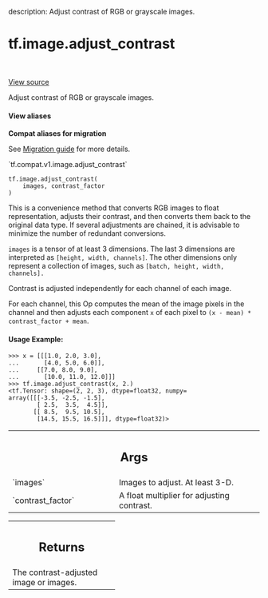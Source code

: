 description: Adjust contrast of RGB or grayscale images.

<div itemscope itemtype="http://developers.google.com/ReferenceObject">
<meta itemprop="name" content="tf.image.adjust_contrast" />
<meta itemprop="path" content="Stable" />
</div>

# tf.image.adjust_contrast

<!-- Insert buttons and diff -->

<table class="tfo-notebook-buttons tfo-api nocontent" align="left">

</table>

<a target="_blank" class="external" href="/code/stable/tensorflow/python/ops/image_ops_impl.py">View source</a>



Adjust contrast of RGB or grayscale images.

<section class="expandable">
  <h4 class="showalways">View aliases</h4>
  <p>
<b>Compat aliases for migration</b>
<p>See
<a href="https://www.tensorflow.org/guide/migrate">Migration guide</a> for
more details.</p>
<p>`tf.compat.v1.image.adjust_contrast`</p>
</p>
</section>

<pre class="devsite-click-to-copy prettyprint lang-py tfo-signature-link">
<code>tf.image.adjust_contrast(
    images, contrast_factor
)
</code></pre>



<!-- Placeholder for "Used in" -->

This is a convenience method that converts RGB images to float
representation, adjusts their contrast, and then converts them back to the
original data type. If several adjustments are chained, it is advisable to
minimize the number of redundant conversions.

`images` is a tensor of at least 3 dimensions.  The last 3 dimensions are
interpreted as `[height, width, channels]`.  The other dimensions only
represent a collection of images, such as `[batch, height, width, channels].`

Contrast is adjusted independently for each channel of each image.

For each channel, this Op computes the mean of the image pixels in the
channel and then adjusts each component `x` of each pixel to
`(x - mean) * contrast_factor + mean`.

#### Usage Example:



```
>>> x = [[[1.0, 2.0, 3.0],
...       [4.0, 5.0, 6.0]],
...     [[7.0, 8.0, 9.0],
...       [10.0, 11.0, 12.0]]]
>>> tf.image.adjust_contrast(x, 2.)
<tf.Tensor: shape=(2, 2, 3), dtype=float32, numpy=
array([[[-3.5, -2.5, -1.5],
        [ 2.5,  3.5,  4.5]],
       [[ 8.5,  9.5, 10.5],
        [14.5, 15.5, 16.5]]], dtype=float32)>
```

<!-- Tabular view -->
 <table class="responsive fixed orange">
<colgroup><col width="214px"><col></colgroup>
<tr><th colspan="2"><h2 class="add-link">Args</h2></th></tr>

<tr>
<td>
`images`
</td>
<td>
Images to adjust.  At least 3-D.
</td>
</tr><tr>
<td>
`contrast_factor`
</td>
<td>
A float multiplier for adjusting contrast.
</td>
</tr>
</table>



<!-- Tabular view -->
 <table class="responsive fixed orange">
<colgroup><col width="214px"><col></colgroup>
<tr><th colspan="2"><h2 class="add-link">Returns</h2></th></tr>
<tr class="alt">
<td colspan="2">
The contrast-adjusted image or images.
</td>
</tr>

</table>

